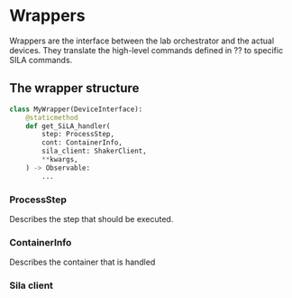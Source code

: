 # Wrappers
Wrappers are the interface between the lab orchestrator and the actual devices. They translate the high-level commands
defined in ?? to specific SILA commands.

## The wrapper structure

```python
class MyWrapper(DeviceInterface):
    @staticmethod
    def get_SiLA_handler(
        step: ProcessStep,
        cont: ContainerInfo,
        sila_client: ShakerClient,
        **kwargs,
    ) -> Observable:
        ...
```

### ProcessStep
Describes the step that should be executed.

### ContainerInfo
Describes the container that is handled

### Sila client
